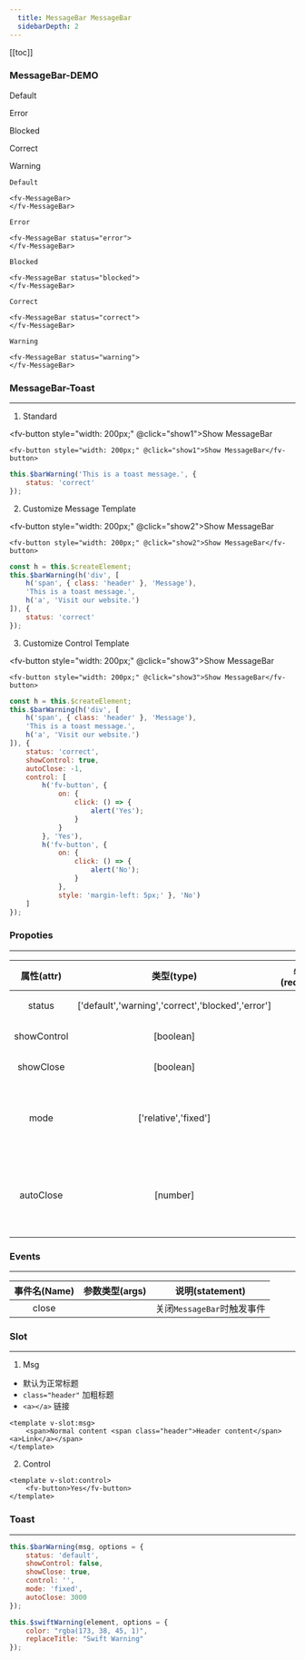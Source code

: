 ```yaml
---
  title: MessageBar MessageBar
  sidebarDepth: 2
---
```

  
[[toc]]

### MessageBar-DEMO

<script>
export default {
    data () {
        return {}
    },
    methods: {
        show1 () {
            this.$barWarning('This is a toast message.', {
                status: 'correct'
            });
        },
        show2 () {
            const h = this.$createElement;
            this.$barWarning(h('div', [
                h('span', { class: 'header' }, 'Message'),
                'This is a toast message.',
                h('a', 'Visit our website.')
            ]), {
                status: 'correct'
            });
        },
        show3 () {
            const h = this.$createElement;
            this.$barWarning(h('div', [
                h('span', { class: 'header' }, 'Message'),
                'This is a toast message.',
                h('a', 'Visit our website.')
            ]), {
                status: 'correct',
                showControl: true,
                autoClose: -1,
                control: [
                    h('fv-button', { 
                        on: {
                            click: () => {
                                alert('Yes');
                            }
                        }
                    }, 'Yes'),
                    h('fv-button', {
                        on: {
                            click: () => {
                                alert('No');
                            }
                        },
                        style: 'margin-left: 5px;' }, 'No')
                ]
            });
        }
    }
}
</script>

Default

<fv-MessageBar>
</fv-MessageBar>

Error

<fv-MessageBar status="error">
</fv-MessageBar>

Blocked

<fv-MessageBar status="blocked">
</fv-MessageBar>

Correct

<fv-MessageBar status="correct">
</fv-MessageBar>

Warning

<fv-MessageBar status="warning">
</fv-MessageBar>

```vue
Default

<fv-MessageBar>
</fv-MessageBar>

Error

<fv-MessageBar status="error">
</fv-MessageBar>

Blocked

<fv-MessageBar status="blocked">
</fv-MessageBar>

Correct

<fv-MessageBar status="correct">
</fv-MessageBar>

Warning

<fv-MessageBar status="warning">
</fv-MessageBar>
```

### MessageBar-Toast
---
1. Standard

<fv-button style="width: 200px;" @click="show1">Show MessageBar</fv-button>

```vue
<fv-button style="width: 200px;" @click="show1">Show MessageBar</fv-button>
```

```javascript
this.$barWarning('This is a toast message.', {
    status: 'correct'
});
```

2. Customize Message Template

<fv-button style="width: 200px;" @click="show2">Show MessageBar</fv-button>

```vue
<fv-button style="width: 200px;" @click="show2">Show MessageBar</fv-button>
```

```javascript
const h = this.$createElement;
this.$barWarning(h('div', [
    h('span', { class: 'header' }, 'Message'),
    'This is a toast message.',
    h('a', 'Visit our website.')
]), {
    status: 'correct'
});
```

3. Customize Control Template

<fv-button style="width: 200px;" @click="show3">Show MessageBar</fv-button>

```vue
<fv-button style="width: 200px;" @click="show3">Show MessageBar</fv-button>
```

```javascript
const h = this.$createElement;
this.$barWarning(h('div', [
    h('span', { class: 'header' }, 'Message'),
    'This is a toast message.',
    h('a', 'Visit our website.')
]), {
    status: 'correct',
    showControl: true,
    autoClose: -1,
    control: [
        h('fv-button', { 
            on: {
                click: () => {
                    alert('Yes');
                }
            }
        }, 'Yes'),
        h('fv-button', {
            on: {
                click: () => {
                    alert('No');
                }
            },
            style: 'margin-left: 5px;' }, 'No')
    ]
});
```

### Propoties
---
| 属性(attr)  |                    类型(type)                     | 必填(required) | 默认值(default) |                       说明(statement)                        |
|:-----------:|:-------------------------------------------------:|:--------------:|:---------------:|:------------------------------------------------------------:|
|   status    | ['default','warning','correct','blocked','error'] |       No       |     default     |                     显示状态, 一共有5种                      |
| showControl |                     [boolean]                     |       No       |      false      |                       是否显示控制按钮                       |
|  showClose  |                     [boolean]                     |       No       |      true       |                       是否显示关闭按钮                       |
|    mode     |               ['relative','fixed']                |       No       |    relative     |   显示模式`relative`下位相对定位, `fixed`下为悬浮固定定位    |
|  autoClose  |                     [number]                      |       No       |      3000       | MessageBar自动关闭时间, 单位为`ms`, 设为`-1`时永远不自动消失 |

### Events
---
| 事件名(Name) | 参数类型(args) |      说明(statement)       |
|:------------:|:--------------:|:--------------------------:|
|    close     |                | 关闭`MessageBar`时触发事件 |

### Slot
---

1. Msg

- 默认为正常标题
- `class="header"` 加粗标题
- `<a></a>` 链接

```vue
<template v-slot:msg>
    <span>Normal content <span class="header">Header content</span><a>Link</a></span>
</template>
```

2. Control

```vue
<template v-slot:control>
    <fv-button>Yes</fv-button>
</template>
```

### Toast
---

```javascript
this.$barWarning(msg, options = {
    status: 'default',
    showControl: false,
    showClose: true,
    control: '',
    mode: 'fixed',
    autoClose: 3000
});
```

```javascript
this.$swiftWarning(element, options = {
    color: "rgba(173, 38, 45, 1)",
    replaceTitle: "Swift Warning"
});
```
  
